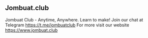 
## Jombuat.club

Jombuat Club - Anytime, Anywhere. Learn to make! 
Join our chat at Telegram https://t.me/jombuatclub
For more visit our website https://www.jombuat.club
